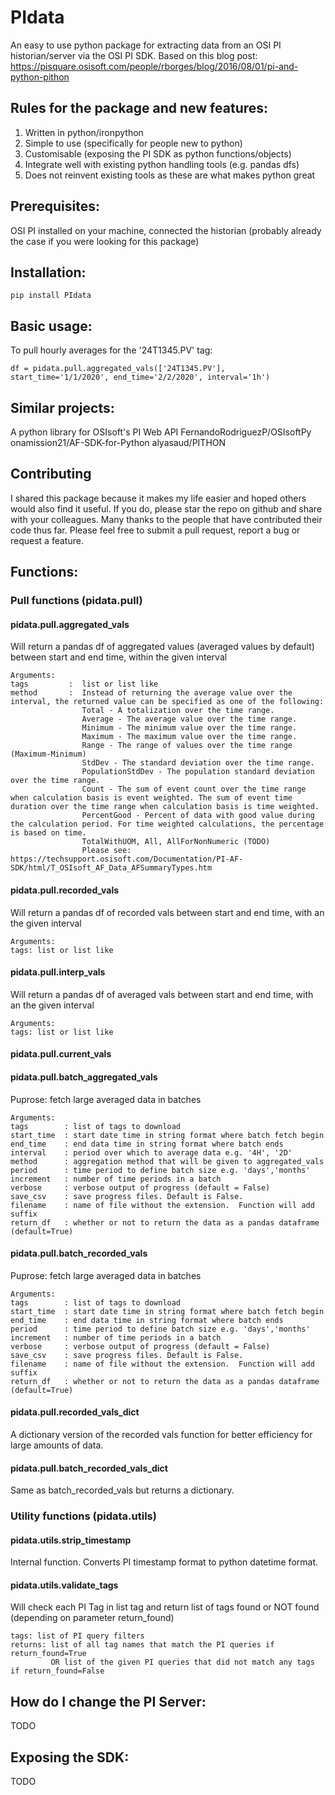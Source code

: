 # PIdata
An easy to use python package for extracting data from an OSI PI historian/server via the OSI PI SDK. Based on this blog post: https://pisquare.osisoft.com/people/rborges/blog/2016/08/01/pi-and-python-pithon

## Rules for the package and new features:
1. Written in python/ironpython
2. Simple to use (specifically for people new to python)
3. Customisable (exposing the PI SDK as python functions/objects)
4. Integrate well with existing python handling tools (e.g. pandas dfs)
5. Does not reinvent existing tools as these are what makes python great

## Prerequisites: 
OSI PI installed on your machine, connected the historian (probably already the case if you were looking for this package)

## Installation:

    pip install PIdata

## Basic usage:
To pull hourly averages for the '24T1345.PV' tag:

    df = pidata.pull.aggregated_vals(['24T1345.PV'], start_time='1/1/2020', end_time='2/2/2020', interval='1h')

## Similar projects:
A python library for OSIsoft's PI Web API
FernandoRodriguezP/OSIsoftPy
onamission21/AF-SDK-for-Python
alyasaud/PITHON

## Contributing
I shared this package because it makes my life easier and hoped others would also find it useful. If you do, please star the repo on github and share with your colleagues. 
Many thanks to the people that have contributed their code thus far. Please feel free to submit a pull request, report a bug or request a feature.

## Functions: 

### Pull functions (pidata.pull)

#### pidata.pull.aggregated_vals
Will return a pandas df of aggregated values (averaged values by default) between start and end time, within the given interval
    
    Arguments: 
    tags         :  list or list like
    method       :  Instead of returning the average value over the interval, the returned value can be specified as one of the following: 
                    Total - A totalization over the time range.
                    Average - The average value over the time range.
                    Minimum - The minimum value over the time range.
                    Maximum - The maximum value over the time range.
                    Range - The range of values over the time range (Maximum-Minimum)
                    StdDev - The standard deviation over the time range.
                    PopulationStdDev - The population standard deviation over the time range.
                    Count - The sum of event count over the time range when calculation basis is event weighted. The sum of event time duration over the time range when calculation basis is time weighted.
                    PercentGood - Percent of data with good value during the calculation period. For time weighted calculations, the percentage is based on time.
                    TotalWithUOM, All, AllForNonNumeric (TODO)
                    Please see: https://techsupport.osisoft.com/Documentation/PI-AF-SDK/html/T_OSIsoft_AF_Data_AFSummaryTypes.htm

#### pidata.pull.recorded_vals
Will return a pandas df of recorded vals between start and end time, with an the given interval
    
    Arguments: 
    tags: list or list like

#### pidata.pull.interp_vals
Will return a pandas df of averaged vals between start and end time, with an the given interval
    
    Arguments: 
    tags: list or list like

#### pidata.pull.current_vals

#### pidata.pull.batch_aggregated_vals
Puprose: fetch large averaged data in batches
    
    Arguments:
    tags        : list of tags to download
    start_time  : start date time in string format where batch fetch begin
    end_time    : end data time in string format where batch ends
    interval    : period over which to average data e.g. '4H', '2D'
    method      : aggregation method that will be given to aggregated_vals
    period      : time period to define batch size e.g. 'days','months'
    increment   : number of time periods in a batch
    verbose     : verbose output of progress (default = False)
    save_csv    : save progress files. Default is False.
    filename    : name of file without the extension.  Function will add suffix
    return_df   : whether or not to return the data as a pandas dataframe (default=True)

#### pidata.pull.batch_recorded_vals
Puprose: fetch large averaged data in batches
    
    Arguments: 
    tags        : list of tags to download
    start_time  : start date time in string format where batch fetch begin
    end_time    : end data time in string format where batch ends
    period      : time period to define batch size e.g. 'days','months'
    increment   : number of time periods in a batch
    verbose     : verbose output of progress (default = False)
    save_csv    : save progress files. Default is False.
    filename    : name of file without the extension.  Function will add suffix
    return_df   : whether or not to return the data as a pandas dataframe (default=True)
    
#### pidata.pull.recorded_vals_dict
A dictionary version of the recorded vals function for better efficiency for large amounts of data.

#### pidata.pull.batch_recorded_vals_dict
Same as batch_recorded_vals but returns a dictionary. 

### Utility functions (pidata.utils)

#### pidata.utils.strip_timestamp
Internal function. Converts PI timestamp format to python datetime format. 

#### pidata.utils.validate_tags
Will check each PI Tag in list tag and return list of tags found or NOT found (depending on parameter return_found)
    
    tags: list of PI query filters
    returns: list of all tag names that match the PI queries if return_found=True 
             OR list of the given PI queries that did not match any tags if return_found=False


## How do I change the PI Server:
TODO

## Exposing the SDK:
TODO
